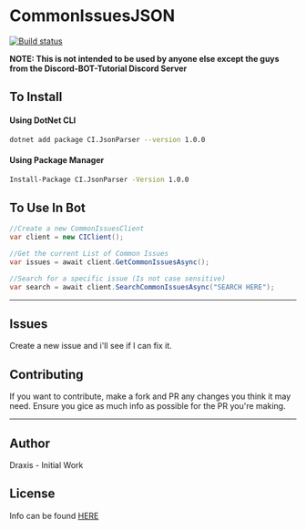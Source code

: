 # CommonIssuesJSON

[![Build status](https://img.shields.io/appveyor/ci/joelp53/commonissuesjson.svg?style=for-the-badge&logo=appveyor)](https://ci.appveyor.com/project/joelp53/commonissuesjson)

**NOTE: This is not intended to be used by anyone else except the guys from the Discord-BOT-Tutorial Discord Server**

## To Install

#### Using DotNet CLI

```bash
dotnet add package CI.JsonParser --version 1.0.0 
```

#### Using Package Manager

```bash
Install-Package CI.JsonParser -Version 1.0.0
```


## To Use In Bot

```cs
//Create a new CommonIssuesClient
var client = new CIClient();

//Get the current List of Common Issues
var issues = await client.GetCommonIssuesAsync();

//Search for a specific issue (Is not case sensitive)
var search = await client.SearchCommonIssuesAsync("SEARCH HERE");
```

---

## Issues

Create a new issue and i'll see if I can fix it.

## Contributing

If you want to contribute, make a fork and PR any changes you think it may need. Ensure you gice as much info as possible for the PR you're making.

---

## Author

Draxis - Initial Work

## License

Info can be found [HERE](LICENSE)
